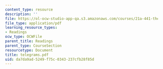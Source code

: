 ```yaml
---
content_type: resource
description: ''
file: https://ol-ocw-studio-app-qa.s3.amazonaws.com/courses/21a-441-the-conquest-of-america-spring-2004/da7da9ad5249f75c0343237cfb28f85d_telegrams.pdf
file_type: application/pdf
learning_resource_types:
- Readings
ocw_type: OCWFile
parent_title: Readings
parent_type: CourseSection
resourcetype: Document
title: telegrams.pdf
uid: da7da9ad-5249-f75c-0343-237cfb28f85d
---
```

